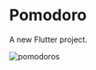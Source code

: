 # Pomodoro

A new Flutter project.

![pomodoros](https://github.com/zuhii/flutter_app_first/assets/98836390/222af898-1ef8-41ad-9b79-1d00feaa29bf)
